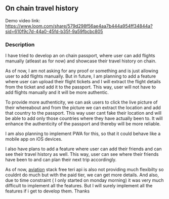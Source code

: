 ## On chain travel history

Demo video link: https://www.loom.com/share/579d298f56ae4aa7b444a954ff34844a?sid=610f9c7d-44a0-45fd-b35f-9a59fbcbc805

### Description
I have tried to develop an on chain passport, where user can add flights manually (atleast as for now) and showcase their travel history on chain. 

As of now, I am not asking for any proof or something and is just allowing user to add flights manually. But in future, I am planning to add a feature where user can upload their flight tickets and I will extract the flight details from the ticket and add it to the passport. This way, user will not have to add flights manually and it will be more authentic.

To provide more authenticity, we can ask users to click the live picture of their whereabout and from the picture we can extract the location and add that country to the passport. This way user cant fake their location and will be able to add only those countries where they have actually been to. It will enhance the authenticity of the passport and thereby will be more reliable.

I am also planning to implement PWA for this, so that it could behave like a mobile app on iOS devices. 

I also have plans to add a feature where user can add their friends and can see their travel history as well. This way, user can see where their friends have been to and can plan their next trip accordingly.

As of now, [aviation](https://aviationstack.com/) stack free teri api is also not providing much flexibilty so couldnt do much but with the paid tier, we can get more details. And also, due to time constraint ( I only started on monday morning) it was very much difficult to implement all the features. But I will surely implement all the features if i get to develop them. Thanks
